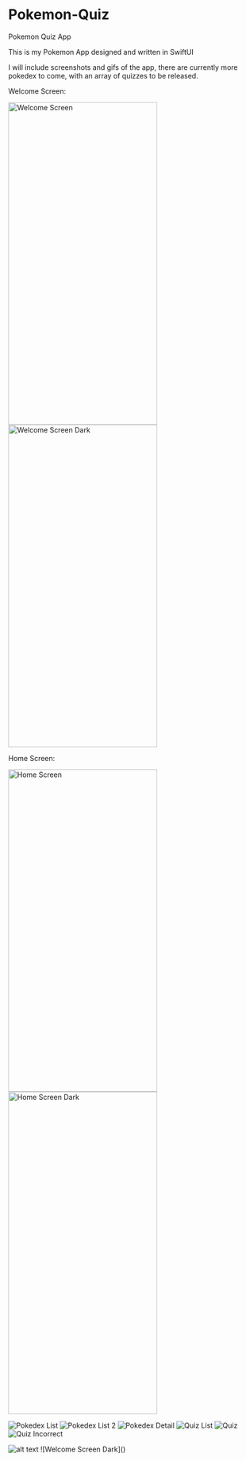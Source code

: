 # Pokemon-Quiz
Pokemon Quiz App

This is my Pokemon App designed and written in SwiftUI

I will include screenshots and gifs of the app, there are currently more pokedex to come, with an array of quizzes to be released.

Welcome Screen:

<img src="https://user-images.githubusercontent.com/84573770/131295155-c599c23f-dfd4-4445-a3e4-79bb1d74d72d.png" alt="Welcome Screen" width="300" height="650">   
<img src="https://user-images.githubusercontent.com/84573770/131297641-ebde15a6-b9d7-44af-986d-8bde0f479020.png" alt="Welcome Screen Dark" width="300" height="650">

Home Screen:

<img src="https://user-images.githubusercontent.com/84573770/131295329-48c0fa9a-e64d-4725-8f33-00a1356a9ae4.png" alt="Home Screen" width="300" height="650">     <img src="https://user-images.githubusercontent.com/84573770/131297314-c832ac79-ac36-4e4f-bac9-66832796ad46.png" alt="Home Screen Dark" width="300" height="650">


![Pokedex List](https://user-images.githubusercontent.com/84573770/131295446-025f7e5d-30d0-46d4-9cf3-01c466a4a988.png)
![Pokedex List 2](https://user-images.githubusercontent.com/84573770/131295453-ca29f419-357a-4243-958f-0a563540fd54.png)
![Pokedex Detail](https://user-images.githubusercontent.com/84573770/131295461-4f5e3c33-d9a7-4611-b377-ade463a08d7c.png)
![Quiz List](https://user-images.githubusercontent.com/84573770/131295471-364be645-87b8-4926-8d7f-cad6ad7f78a5.png)
![Quiz](https://user-images.githubusercontent.com/84573770/131295478-e09118f7-2ffe-41de-a668-083911b96427.png)
![Quiz Incorrect](https://user-images.githubusercontent.com/84573770/131295488-2758d935-deb8-4c5d-9433-bb0d60be02c0.png)


<img src="url" alt="alt text" width="whatever" height="whatever">
![Welcome Screen Dark]()


